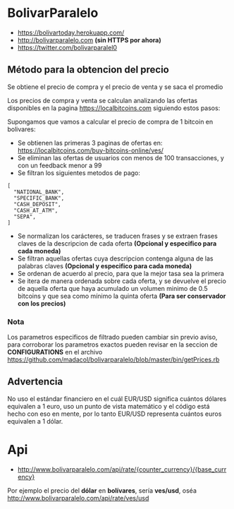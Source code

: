 # BolivarParalelo

* https://bolivartoday.herokuapp.com/
* http://bolivarparalelo.com **(sin HTTPS por ahora)**
* https://twitter.com/bolivarparalel0

## Método para la obtencion del precio
Se obtiene el precio de compra y el precio de venta y se saca el promedio

Los precios de compra y venta se calculan analizando las ofertas disponibles en la pagina https://localbitcoins.com siguiendo estos pasos:

Supongamos que vamos a calcular el precio de compra de 1 bitcoin en bolivares:
* Se obtienen las primeras 3 paginas de ofertas en: https://localbitcoins.com/buy-bitcoins-online/ves/
* Se eliminan las ofertas de usuarios con menos de 100 transacciones, y con un feedback menor a 99
* Se filtran los siguientes metodos de pago:
```
[
  "NATIONAL_BANK",
  "SPECIFIC_BANK",
  "CASH_DEPOSIT",
  "CASH_AT_ATM",
  "SEPA",
]
 ```
* Se normalizan los carácteres, se traducen frases y se extraen frases claves de la descripcion de cada oferta **(Opcional y especifico para cada moneda)**
* Se filtran aquellas ofertas cuya descripcion contenga alguna de las palabras claves **(Opcional y especifico para cada moneda)**
* Se ordenan de acuerdo al precio, para que la mejor tasa sea la primera
* Se itera de manera ordenada sobre cada oferta, y se devuelve el precio de aquella oferta que haya acumulado un volumen minimo de 0.5 bitcoins y que sea como mínimo la quinta oferta **(Para ser conservador con los precios)**

### Nota
Los parametros especificos de filtrado pueden cambiar sin previo aviso, para corroborar los parametros exactos pueden revisar en la seccion de **CONFIGURATIONS** en el archivo https://github.com/madacol/bolivarparalelo/blob/master/bin/getPrices.rb

## Advertencia
No uso el estándar financiero en el cuál EUR/USD significa cuántos dólares equivalen a 1 euro, uso un punto de vista matemático y el código está hecho con eso en mente, por lo tanto EUR/USD representa cuántos euros equivalen a 1 dólar.

# Api
* http://www.bolivarparalelo.com/api/rate/{counter_currency}/{base_currency}

Por ejemplo el precio del **dólar** en **bolívares**, sería **ves/usd**, oséa http://www.bolivarparalelo.com/api/rate/ves/usd
